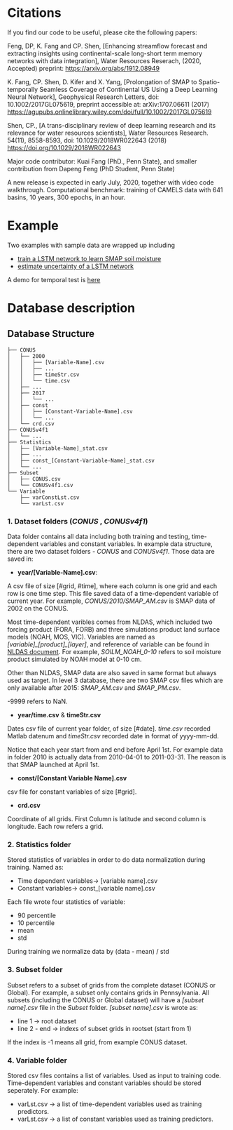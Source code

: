 # Citations

If you find our code to be useful, please cite the following papers:

Feng, DP, K. Fang and CP. Shen, [Enhancing streamflow forecast and extracting insights using continental-scale long-short term memory networks with data integration], Water Resources Reserach, (2020, Accepted) preprint: https://arxiv.org/abs/1912.08949

K. Fang, CP. Shen, D. Kifer and X. Yang, [Prolongation of SMAP to Spatio-temporally Seamless Coverage of Continental US Using a Deep Learning Neural Network], Geophysical Research Letters, doi: 10.1002/2017GL075619, preprint accessible at: arXiv:1707.06611 (2017) https://agupubs.onlinelibrary.wiley.com/doi/full/10.1002/2017GL075619

Shen, CP., [A trans-disciplinary review of deep learning research and its relevance for water resources scientists], Water Resources Research. 54(11), 8558-8593, doi: 10.1029/2018WR022643 (2018) https://doi.org/10.1029/2018WR022643

Major code contributor: Kuai Fang (PhD., Penn State), and smaller contribution from Dapeng Feng (PhD Student, Penn State)

A new release is expected in early July, 2020, together with video code walkthrough.
Computational benchmark: training of CAMELS data with 641 basins, 10 years, 300 epochs, in an hour.

# Example
Two examples with sample data are wrapped up including
 - [train a LSTM network to learn SMAP soil moisture](example/train-lstm.py)
 - [estimate uncertainty of a LSTM network ](example/train-lstm-mca.py)

A demo for temporal test is [here](example/demo-temporal-test.ipynb)


# Database description
## Database Structure
```
├── CONUS
│   ├── 2000
│   │   ├── [Variable-Name].csv
│   │   ├── ...
│   │   ├── timeStr.csv
│   │   └── time.csv
│   ├── ...
│   ├── 2017
│   │   └── ...
│   ├── const
│   │   ├── [Constant-Variable-Name].csv
│   │   └── ...
│   └── crd.csv
├── CONUSv4f1
│   └── ...
├── Statistics
│   ├── [Variable-Name]_stat.csv
│   ├── ...
│   ├── const_[Constant-Variable-Name]_stat.csv
│   └── ...
├── Subset
│   ├── CONUS.csv
│   └── CONUSv4f1.csv
└── Variable
    ├── varConstLst.csv
    └── varLst.csv
```
### 1. Dataset folders (*CONUS* , *CONUSv4f1*)
Data folder contains all data including both training and testing, time-dependent variables and constant variables. 
In example data structure, there are two dataset folders - *CONUS* and *CONUSv4f1*. Those data are saved in:

 - **year/[Variable-Name].csv**:

A csv file of size [#grid, #time], where each column is one grid and each row is one time step. This file saved data of a time-dependent variable of current year. For example, *CONUS/2010/SMAP_AM.csv* is SMAP data of 2002 on the CONUS. 

Most time-dependent varibles comes from NLDAS, which included two forcing product (FORA, FORB) and three simulations product land surface models (NOAH, MOS, VIC). Variables are named as *[variable]\_[product]\_[layer]*, and reference of variable can be found in [NLDAS document](https://hydro1.gesdisc.eosdis.nasa.gov/data/NLDAS/README.NLDAS2.pdf). For example, *SOILM_NOAH_0-10* refers to soil moisture product simulated by NOAH model at 0-10 cm. 

Other than NLDAS, SMAP data are also saved in same format but always used as target. In level 3 database, there are two SMAP csv files which are only available after 2015: *SMAP_AM.csv* and *SMAP_PM.csv*. 

-9999 refers to NaN. 

- **year/time.csv** & **timeStr.csv**

Dates csv file of current year folder, of size [#date]. *time.csv* recorded Matlab datenum and *timeStr.csv* recorded date in format of yyyy-mm-dd.

Notice that each year start from and end before April 1st. For example data in folder 2010 is actually data from 2010-04-01 to 2011-03-31. The reason is that SMAP launched at April 1st. 

- **const/[Constant Variable Name].csv**

csv file for constant variables of size [#grid]. 

- **crd.csv**

Coordinate of all grids. First Column is latitude and second column is longitude. Each row refers a grid.

### 2. Statistics folder

Stored statistics of variables in order to do data normalization during training. Named as:
- Time dependent variables-> [variable name].csv
- Constant variables-> const_[variable name].csv

Each file wrote four statistics of variable:
- 90 percentile
- 10 percentile
- mean
- std

During training we normalize data by (data - mean) / std

### 3. Subset folder
Subset refers to a subset of grids from the complete dataset (CONUS or Global). For example, a subset only contains grids in Pennsylvania. All subsets (including the CONUS or Global dataset) will have a *[subset name].csv* file in the *Subset* folder. *[subset name].csv* is wrote as:
- line 1 -> root dataset 
- line 2 - end -> indexs of subset grids in rootset (start from 1)

If the index is -1 means all grid, from example CONUS dataset. 

### 4. Variable folder
Stored csv files contains a list of variables. Used as input to training code. Time-dependent variables and constant variables should be stored seperately. For example:
- varLst.csv -> a list of time-dependent variables used as training predictors.
- varLst.csv -> a list of constant variables used as training predictors.
